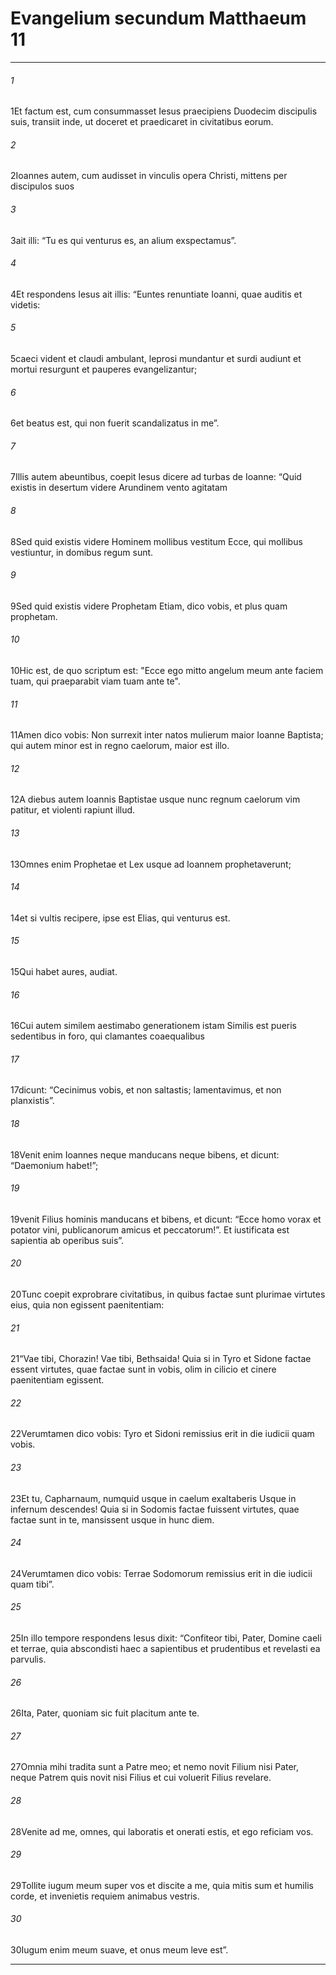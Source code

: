 
# Evangelium secundum Matthaeum 11
***
###### 1
<span class=vrs>1</span>Et factum est, cum consummasset Iesus praecipiens Duodecim discipulis suis, transiit inde, ut doceret et praedicaret in civitatibus eorum.
###### 2
<span class=vrs>2</span>Ioannes autem, cum audisset in vinculis opera Christi, mittens per discipulos suos
###### 3
<span class=vrs>3</span>ait illi: “Tu es qui venturus es, an alium exspectamus”.
###### 4
<span class=vrs>4</span>Et respondens Iesus ait illis: “Euntes renuntiate Ioanni, quae auditis et videtis:
###### 5
<span class=vrs>5</span>caeci vident et claudi ambulant, leprosi mundantur et surdi audiunt et mortui resurgunt et pauperes evangelizantur;
###### 6
<span class=vrs>6</span>et beatus est, qui non fuerit scandalizatus in me”.
###### 7
<span class=vrs>7</span>Illis autem abeuntibus, coepit Iesus dicere ad turbas de Ioanne: “Quid existis in desertum videre Arundinem vento agitatam
###### 8
<span class=vrs>8</span>Sed quid existis videre Hominem mollibus vestitum Ecce, qui mollibus vestiuntur, in domibus regum sunt.
###### 9
<span class=vrs>9</span>Sed quid existis videre Prophetam Etiam, dico vobis, et plus quam prophetam.
###### 10
<span class=vrs>10</span>Hic est, de quo scriptum est: "Ecce ego mitto angelum meum ante faciem tuam, qui praeparabit viam tuam ante te".
###### 11
<span class=vrs>11</span>Amen dico vobis: Non surrexit inter natos mulierum maior Ioanne Baptista; qui autem minor est in regno caelorum, maior est illo.
###### 12
<span class=vrs>12</span>A diebus autem Ioannis Baptistae usque nunc regnum caelorum vim patitur, et violenti rapiunt illud.
###### 13
<span class=vrs>13</span>Omnes enim Prophetae et Lex usque ad Ioannem prophetaverunt;
###### 14
<span class=vrs>14</span>et si vultis recipere, ipse est Elias, qui venturus est.
###### 15
<span class=vrs>15</span>Qui habet aures, audiat.
###### 16
<span class=vrs>16</span>Cui autem similem aestimabo generationem istam Similis est pueris sedentibus in foro, qui clamantes coaequalibus
###### 17
<span class=vrs>17</span>dicunt: “Cecinimus vobis, et non saltastis; lamentavimus, et non planxistis”.
###### 18
<span class=vrs>18</span>Venit enim Ioannes neque manducans neque bibens, et dicunt: “Daemonium habet!”;
###### 19
<span class=vrs>19</span>venit Filius hominis manducans et bibens, et dicunt: “Ecce homo vorax et potator vini, publicanorum amicus et peccatorum!”. Et iustificata est sapientia ab operibus suis”.
###### 20
<span class=vrs>20</span>Tunc coepit exprobrare civitatibus, in quibus factae sunt plurimae virtutes eius, quia non egissent paenitentiam:
###### 21
<span class=vrs>21</span>“Vae tibi, Chorazin! Vae tibi, Bethsaida! Quia si in Tyro et Sidone factae essent virtutes, quae factae sunt in vobis, olim in cilicio et cinere paenitentiam egissent.
###### 22
<span class=vrs>22</span>Verumtamen dico vobis: Tyro et Sidoni remissius erit in die iudicii quam vobis.
###### 23
<span class=vrs>23</span>Et tu, Capharnaum, numquid usque in caelum exaltaberis Usque in infernum descendes! Quia si in Sodomis factae fuissent virtutes, quae factae sunt in te, mansissent usque in hunc diem.
###### 24
<span class=vrs>24</span>Verumtamen dico vobis: Terrae Sodomorum remissius erit in die iudicii quam tibi”.
###### 25
<span class=vrs>25</span>In illo tempore respondens Iesus dixit: “Confiteor tibi, Pater, Domine caeli et terrae, quia abscondisti haec a sapientibus et prudentibus et revelasti ea parvulis.
###### 26
<span class=vrs>26</span>Ita, Pater, quoniam sic fuit placitum ante te.
###### 27
<span class=vrs>27</span>Omnia mihi tradita sunt a Patre meo; et nemo novit Filium nisi Pater, neque Patrem quis novit nisi Filius et cui voluerit Filius revelare.
###### 28
<span class=vrs>28</span>Venite ad me, omnes, qui laboratis et onerati estis, et ego reficiam vos.
###### 29
<span class=vrs>29</span>Tollite iugum meum super vos et discite a me, quia mitis sum et humilis corde, et invenietis requiem animabus vestris.
###### 30
<span class=vrs>30</span>Iugum enim meum suave, et onus meum leve est”.
***
